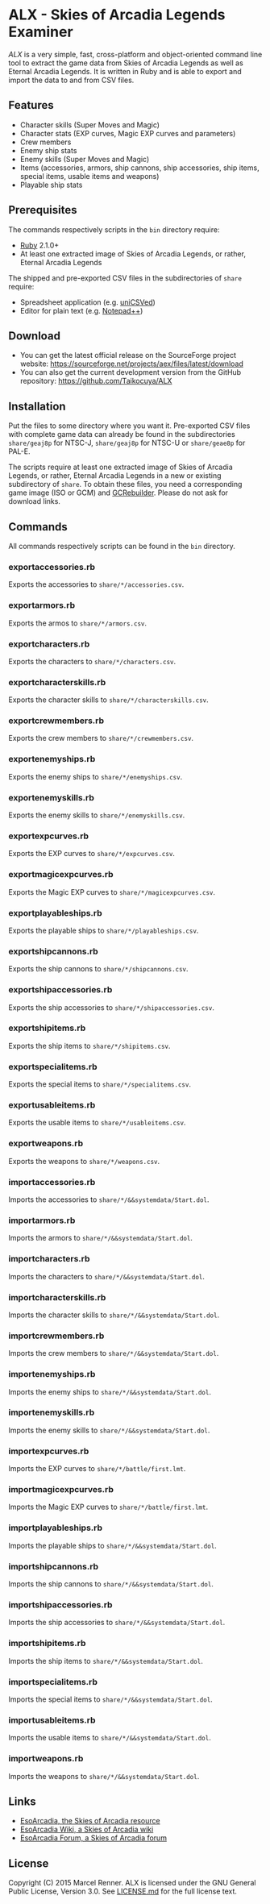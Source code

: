 ALX - Skies of Arcadia Legends Examiner
=======================================

*ALX* is a very simple, fast, cross-platform and object-oriented command line 
tool to extract the game data from Skies of Arcadia Legends as well as Eternal 
Arcadia Legends. It is written in Ruby and is able to export and import the 
data to and from CSV files.

Features
--------

* Character skills (Super Moves and Magic)
* Character stats (EXP curves, Magic EXP curves and parameters)
* Crew members
* Enemy ship stats
* Enemy skills (Super Moves and Magic)
* Items (accessories, armors, ship cannons, ship accessories, ship items, 
  special items, usable items and weapons)
* Playable ship stats

Prerequisites
-------------

The commands respectively scripts in the `bin` directory require:

* [Ruby](https://www.ruby-lang.org/) 2.1.0+
* At least one extracted image of Skies of Arcadia Legends, or rather, Eternal 
  Arcadia Legends

The shipped and pre-exported CSV files in the subdirectories of `share` 
require:

* Spreadsheet application (e.g. [uniCSVed](http://csved.sjfrancke.nl/))
* Editor for plain text (e.g. [Notepad++](https://notepad-plus-plus.org/))

Download
--------

* You can get the latest official release on the SourceForge project website:
  https://sourceforge.net/projects/aex/files/latest/download
* You can also get the current development version from the GitHub repository:
  https://github.com/Taikocuya/ALX

Installation
------------

Put the files to some directory where you want it. Pre-exported CSV files with 
complete game data can already be found in the subdirectories `share/geaj8p` 
for NTSC-J, `share/geaj8p` for NTSC-U or `share/geae8p` for PAL-E.

The scripts require at least one extracted image of Skies of Arcadia Legends, 
or rather, Eternal Arcadia Legends in a new or existing subdirectory of 
`share`. To obtain these files, you need a corresponding game image (ISO or 
GCM) and [GCRebuilder](http://www.romhacking.net/utilities/619/). Please do not 
ask for download links.

Commands
--------

All commands respectively scripts can be found in the `bin` directory. 

### exportaccessories.rb

Exports the accessories to `share/*/accessories.csv`.

### exportarmors.rb

Exports the armos to `share/*/armors.csv`.

### exportcharacters.rb

Exports the characters to `share/*/characters.csv`.

### exportcharacterskills.rb

Exports the character skills to `share/*/characterskills.csv`.

### exportcrewmembers.rb

Exports the crew members to `share/*/crewmembers.csv`.

### exportenemyships.rb

Exports the enemy ships to `share/*/enemyships.csv`.

### exportenemyskills.rb

Exports the enemy skills to `share/*/enemyskills.csv`.

### exportexpcurves.rb

Exports the EXP curves to `share/*/expcurves.csv`.

### exportmagicexpcurves.rb

Exports the Magic EXP curves to `share/*/magicexpcurves.csv`.

### exportplayableships.rb

Exports the playable ships to `share/*/playableships.csv`.

### exportshipcannons.rb

Exports the ship cannons to `share/*/shipcannons.csv`.

### exportshipaccessories.rb

Exports the ship accessories to `share/*/shipaccessories.csv`.

### exportshipitems.rb

Exports the ship items to `share/*/shipitems.csv`.

### exportspecialitems.rb

Exports the special items to `share/*/specialitems.csv`.

### exportusableitems.rb

Exports the usable items to `share/*/usableitems.csv`.

### exportweapons.rb

Exports the weapons to `share/*/weapons.csv`.

### importaccessories.rb

Imports the accessories to `share/*/&&systemdata/Start.dol`.

### importarmors.rb

Imports the armors to `share/*/&&systemdata/Start.dol`.

### importcharacters.rb

Imports the characters to `share/*/&&systemdata/Start.dol`.

### importcharacterskills.rb

Imports the character skills to `share/*/&&systemdata/Start.dol`.

### importcrewmembers.rb

Imports the crew members to `share/*/&&systemdata/Start.dol`.

### importenemyships.rb

Imports the enemy ships to `share/*/&&systemdata/Start.dol`.

### importenemyskills.rb

Imports the enemy skills to `share/*/&&systemdata/Start.dol`.

### importexpcurves.rb

Imports the EXP curves to `share/*/battle/first.lmt`.

### importmagicexpcurves.rb

Imports the Magic EXP curves to `share/*/battle/first.lmt`.

### importplayableships.rb

Imports the playable ships to `share/*/&&systemdata/Start.dol`.

### importshipcannons.rb

Imports the ship cannons to `share/*/&&systemdata/Start.dol`.

### importshipaccessories.rb

Imports the ship accessories to `share/*/&&systemdata/Start.dol`.

### importshipitems.rb

Imports the ship items to `share/*/&&systemdata/Start.dol`.

### importspecialitems.rb

Imports the special items to `share/*/&&systemdata/Start.dol`.

### importusableitems.rb

Imports the usable items to `share/*/&&systemdata/Start.dol`.

### importweapons.rb

Imports the weapons to `share/*/&&systemdata/Start.dol`.

Links
-----

* [EsoArcadia, the Skies of Arcadia resource](http://www.esoarcadia.org/)
* [EsoArcadia Wiki, a Skies of Arcadia wiki](http://www.esoarcadia.org/wiki)
* [EsoArcadia Forum, a Skies of Arcadia forum](http://www.esoarcadia.org/forum)

License
-------

Copyright (C) 2015 Marcel Renner. ALX is licensed under the GNU General Public 
License, Version 3.0. See [LICENSE.md](LICENSE.md) for the full license text.
